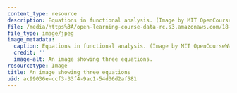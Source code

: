 ```yaml
---
content_type: resource
description: Equations in functional analysis. (Image by MIT OpenCourseWare.)
file: /media/https%3A/open-learning-course-data-rc.s3.amazonaws.com/18-102-introduction-to-functional-analysis-spring-2009/ac99036eccf333f49ac154d36d2af581_18-102s09.jpg
file_type: image/jpeg
image_metadata:
  caption: Equations in functional analysis. (Image by MIT OpenCourseWare.)
  credit: ''
  image-alt: An image showing three equations.
resourcetype: Image
title: An image showing three equations
uid: ac99036e-ccf3-33f4-9ac1-54d36d2af581
---
```

